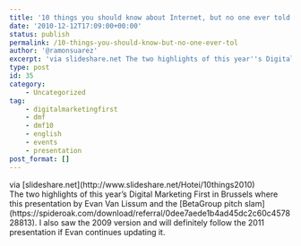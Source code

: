 ```yaml
---
title: '10 things you should know about Internet, but no one ever told you-2010 version'
date: '2010-12-12T17:09:00+00:00'
status: publish
permalink: /10-things-you-should-know-but-no-one-ever-tol
author: '@ramonsuarez'
excerpt: 'via slideshare.net The two highlights of this year''s Digital Marketing First in Brussels where this presentation by Evan Van Lissum and the BetaGroup pitch slam. I also saw the 2009 version and will definitely follow the 2011 presentation if Evan ...'
type: post
id: 35
category:
    - Uncategorized
tag:
    - digitalmarketingfirst
    - dmf
    - dmf10
    - english
    - events
    - presentation
post_format: []
---
```

<div class="posterous_bookmarklet_entry"><div class="posterous_quote_citation">via [slideshare.net](http://www.slideshare.net/Hotei/10things2010)</div>The two highlights of this year’s Digital Marketing First in Brussels where this presentation by Evan Van Lissum and the [BetaGroup pitch slam](https://spideroak.com/download/referral/0dee7aede1b4ad45dc2c60c457828813). I also saw the 2009 version and will definitely follow the 2011 presentation if Evan continues updating it.

</div>